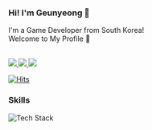 ### Hi! I'm Geunyeong 👋
I'm a Game Developer from South Korea!  
Welcome to My Profile 🎉</br></br>

<a href="https://velog.io/@oka1313">
  <img src="https://img.shields.io/badge/Tistory-F36D5D?style=flat&logo=Tistory&logoColor=white">
</a>
<a href="https://linkedin.com/geunyeongpark">
  <img src="https://img.shields.io/badge/LinkedIn-0A66C2?style=flat&logo=LinkedIn&logoColor=white">
</a>
<a href="1217pgy@naver.com">
  <img src="https://img.shields.io/badge/1217pgy@naver.com-03C75A?style=flat&logo=Naver&logoColor=white"/>
</a>  

[![Hits](https://hits.seeyoufarm.com/api/count/incr/badge.svg?url=https%3A%2F%2Fgithub.com%2FHeondu&count_bg=%23A0E36E&title_bg=%23555555&title=👀+Today%27s+Visits+%2F+Total+Visits&edge_flat=false)](https://hits.seeyoufarm.com)

### Skills
<img src="https://skillicons.dev/icons?i=unity,unreal,c,cs,cpp" alt="Tech Stack" /> 

<!--
**Heondu/Heondu** is a ✨ _special_ ✨ repository because its `README.md` (this file) appears on your GitHub profile.

Here are some ideas to get you started:

- 🔭 I’m currently working on ...
- 🌱 I’m currently learning ...
- 👯 I’m looking to collaborate on ...
- 🤔 I’m looking for help with ...
- 💬 Ask me about ...
- 📫 How to reach me: ...
- 😄 Pronouns: ...
- ⚡ Fun fact: ...
-->
